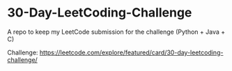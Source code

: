 # 30-Day-LeetCoding-Challenge
A repo to keep my LeetCode submission for the challenge (Python + Java + C)

Challenge: https://leetcode.com/explore/featured/card/30-day-leetcoding-challenge/
